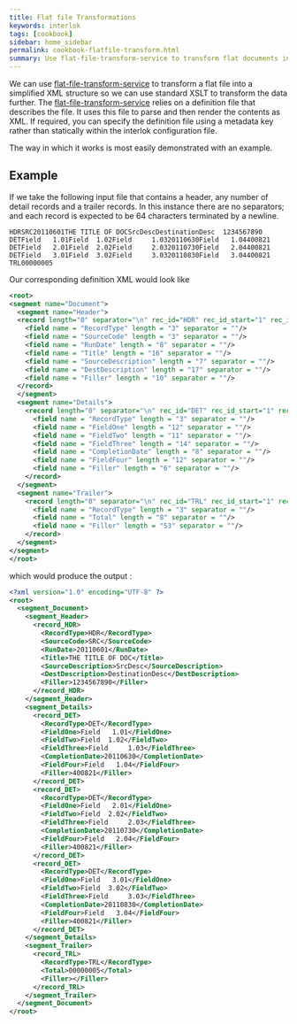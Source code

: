 ```yaml
---
title: Flat file Transformations
keywords: interlok
tags: [cookbook]
sidebar: home_sidebar
permalink: cookbook-flatfile-transform.html
summary: Use flat-file-transform-service to transform flat documents into XML.
---
```


We can use [flat-file-transform-service] to transform a flat file into a simplified XML structure so we can use standard XSLT to transform the data further. The [flat-file-transform-service] relies on a definition file that describes the file. It uses this file to parse and then render the contents as XML. If required, you can specify the definition file using a metadata key rather than statically within the interlok configuration file.

The way in which it works is most easily demonstrated with an example.

## Example ##

If we take the following input file that contains a header, any number of detail records and a trailer records. In this instance there are no separators; and each record is expected to be 64 characters terminated by a newline.

```
HDRSRC20110601THE TITLE OF DOCSrcDescDestinationDesc  1234567890
DETField   1.01Field  1.02Field     1.0320110630Field   1.04400821
DETField   2.01Field  2.02Field     2.0320110730Field   2.04400821
DETField   3.01Field  3.02Field     3.0320110830Field   3.04400821
TRL00000005
```

Our corresponding definition XML would look like

```xml
<root>
<segment name="Document">
  <segment name="Header">
  <record length="0" separator="\n" rec_id="HDR" rec_id_start="1" rec_id_len="3" field_sep="" repetitions="0">
    <field name = "RecordType" length = "3" separator = ""/>
    <field name = "SourceCode" length = "3" separator = ""/>
    <field name = "RunDate" length = "8" separator = ""/>
    <field name = "Title" length = "16" separator = ""/>
    <field name = "SourceDescription" length = "7" separator = ""/>
    <field name = "DestDescription" length = "17" separator = ""/>
    <field name = "Filler" length = "10" separator = ""/>
  </record>
  </segment>
  <segment name="Details">
    <record length="0" separator="\n" rec_id="DET" rec_id_start="1" rec_id_len="3" field_sep="" repetitions="0">
      <field name = "RecordType" length = "3" separator = ""/>
      <field name = "FieldOne" length = "12" separator = ""/>
      <field name = "FieldTwo" length = "11" separator = ""/>
      <field name = "FieldThree" length = "14" separator = ""/>
      <field name = "CompletionDate" length = "8" separator = ""/>
      <field name = "FieldFour" length = "12" separator = ""/>
      <field name = "Filler" length = "6" separator = ""/>
    </record>
  </segment>
  <segment name="Trailer">
    <record length="0" separator="\n" rec_id="TRL" rec_id_start="1" rec_id_len="3" field_sep="" repetitions="0">
      <field name = "RecordType" length = "3" separator = ""/>
      <field name = "Total" length = "8" separator = ""/>
      <field name = "Filler" length = "53" separator = ""/>
    </record>
  </segment>
</segment>
</root>
```

which would produce the output :

```xml
<?xml version="1.0" encoding="UTF-8" ?>
<root>
  <segment_Document>
    <segment_Header>
      <record_HDR>
        <RecordType>HDR</RecordType>
        <SourceCode>SRC</SourceCode>
        <RunDate>20110601</RunDate>
        <Title>THE TITLE OF DOC</Title>
        <SourceDescription>SrcDesc</SourceDescription>
        <DestDescription>DestinationDesc</DestDescription>
        <Filler>1234567890</Filler>
      </record_HDR>
    </segment_Header>
    <segment_Details>
      <record_DET>
        <RecordType>DET</RecordType>
        <FieldOne>Field   1.01</FieldOne>
        <FieldTwo>Field  1.02</FieldTwo>
        <FieldThree>Field     1.03</FieldThree>
        <CompletionDate>20110630</CompletionDate>
        <FieldFour>Field   1.04</FieldFour>
        <Filler>400821</Filler>
      </record_DET>
      <record_DET>
        <RecordType>DET</RecordType>
        <FieldOne>Field   2.01</FieldOne>
        <FieldTwo>Field  2.02</FieldTwo>
        <FieldThree>Field     2.03</FieldThree>
        <CompletionDate>20110730</CompletionDate>
        <FieldFour>Field   2.04</FieldFour>
        <Filler>400821</Filler>
      </record_DET>
      <record_DET>
        <RecordType>DET</RecordType>
        <FieldOne>Field   3.01</FieldOne>
        <FieldTwo>Field  3.02</FieldTwo>
        <FieldThree>Field     3.03</FieldThree>
        <CompletionDate>20110830</CompletionDate>
        <FieldFour>Field   3.04</FieldFour>
        <Filler>400821</Filler>
      </record_DET>
    </segment_Details>
    <segment_Trailer>
      <record_TRL>
        <RecordType>TRL</RecordType>
        <Total>00000005</Total>
        <Filler></Filler>
      </record_TRL>
    </segment_Trailer>
  </segment_Document>
</root>
```



[flat-file-transform-service]: https://development.adaptris.net/nexus/content/sites/javadocs/com/adaptris/interlok-core/3.8-SNAPSHOT/com/adaptris/core/transform/FfTransformService.html

